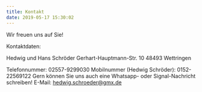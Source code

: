 ```yaml
---
title: Kontakt
date: 2019-05-17 15:30:02
---
```


Wir freuen uns auf Sie!

Kontaktdaten:

Hedwig und Hans Schröder
Gerhart-Hauptmann-Str. 10
48493 Wettringen

Telefonnummer: 02557-9299030
Mobilnummer (Hedwig Schröder): 0152-22569122 
Gern können Sie uns auch eine Whatsapp- oder Signal-Nachricht schreiben!
E-Mail: hedwig.schroeder@gmx.de
